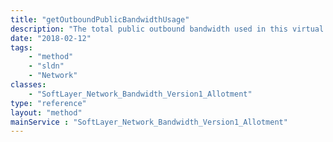 ```yaml
---
title: "getOutboundPublicBandwidthUsage"
description: "The total public outbound bandwidth used in this virtual rack for an account's current billing cycle."
date: "2018-02-12"
tags:
    - "method"
    - "sldn"
    - "Network"
classes:
    - "SoftLayer_Network_Bandwidth_Version1_Allotment"
type: "reference"
layout: "method"
mainService : "SoftLayer_Network_Bandwidth_Version1_Allotment"
---
```

